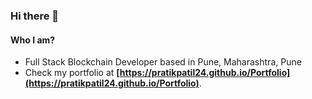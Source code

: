 ### Hi there 👋

#### Who I am?

- Full Stack Blockchain Developer based in Pune, Maharashtra, Pune
- Check my portfolio at **[https://pratikpatil24.github.io/Portfolio](https://pratikpatil24.github.io/Portfolio)**.

